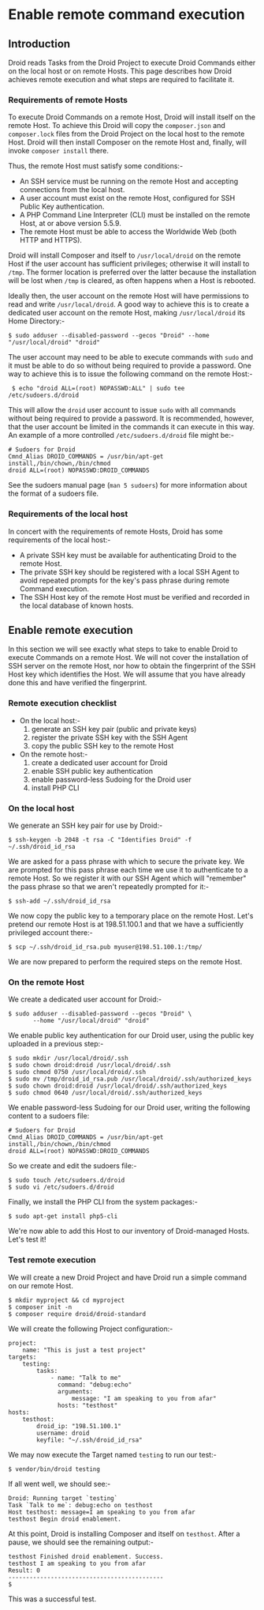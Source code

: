 # Enable remote command execution

## Introduction

Droid reads Tasks from the Droid Project to execute Droid Commands either on
the local host or on remote Hosts.  This page describes how Droid achieves
remote execution and what steps are required to facilitate it.

### Requirements of remote Hosts

To execute Droid Commands on a remote Host, Droid will install itself on the
remote Host.  To achieve this Droid will copy the `composer.json` and
`composer.lock` files from the Droid Project on the local host to the remote
Host. Droid will then install Composer on the remote Host and, finally, will
invoke `composer install` there.

Thus, the remote Host must satisfy some conditions:-

- An SSH service must be running on the remote Host and accepting connections
  from the local host.
- A user account must exist on the remote Host, configured for SSH Public Key
  authentication.
- A PHP Command Line Interpreter (CLI) must be installed on the remote Host, at
  or above version 5.5.9.
- The remote Host must be able to access the Worldwide Web (both HTTP and
  HTTPS).

Droid will install Composer and itself to `/usr/local/droid` on the remote Host
if the user account has sufficient privileges; otherwise it will install to
`/tmp`.  The former location is preferred over the latter because the
installation will be lost when `/tmp` is cleared, as often happens when a Host
is rebooted.

Ideally then, the user account on the remote Host will have permissions to read
and write `/usr/local/droid`.  A good way to achieve this is to create a
dedicated user account on the remote Host, making `/usr/local/droid` its Home
Directory:-

    $ sudo adduser --disabled-password --gecos "Droid" --home "/usr/local/droid" "droid"

The user account may need to be able to execute commands with `sudo` and it
must be able to do so without being required to provide a password.  One way to
achieve this is to issue the following command on the remote Host:-

     $ echo "droid ALL=(root) NOPASSWD:ALL" | sudo tee /etc/sudoers.d/droid

This will allow the `droid` user account to issue `sudo` with all commands
without being required to provide a password.  It is recommended, however, that
the user account be limited in the commands it can execute in this way.  An
example of a more controlled `/etc/sudoers.d/droid` file might be:-

    # Sudoers for Droid
    Cmnd_Alias DROID_COMMANDS = /usr/bin/apt-get install,/bin/chown,/bin/chmod
    droid ALL=(root) NOPASSWD:DROID_COMMANDS

See the sudoers manual page (`man 5 sudoers`) for more information about the
format of a sudoers file.

### Requirements of the local host

In concert with the requirements of remote Hosts, Droid has some requirements
of the local host:-

- A private SSH key must be available for authenticating Droid to the remote
  Host.
- The private SSH key should be registered with a local SSH Agent to avoid
  repeated prompts for the key's pass phrase during remote Command execution.
- The SSH Host key of the remote Host must be verified and recorded in the
  local database of known hosts.

## Enable remote execution

In this section we will see exactly what steps to take to enable Droid to
execute Commands on a remote Host.  We will not cover the installation of SSH
server on the remote Host, nor how to obtain the fingerprint of the SSH Host
key which identifies the Host.  We will assume that you have already done this
and have verified the fingerprint.

### Remote execution checklist

- On the local host:-
  1. generate an SSH key pair (public and private keys)
  2. register the private SSH key with the SSH Agent
  3. copy the public SSH key to the remote Host
- On the remote host:-
  1. create a dedicated user account for Droid
  2. enable SSH public key authentication
  3. enable password-less Sudoing for the Droid user
  4. install PHP CLI

### On the local host

We generate an SSH key pair for use by Droid:-

    $ ssh-keygen -b 2048 -t rsa -C "Identifies Droid" -f ~/.ssh/droid_id_rsa

We are asked for a pass phrase with which to secure the private key.  We are
prompted for this pass phrase each time we use it to authenticate to a remote
Host.  So we register it with our SSH Agent which will "remember" the pass
phrase so that we aren't repeatedly prompted for it:-

    $ ssh-add ~/.ssh/droid_id_rsa

We now copy the public key to a temporary place on the remote Host.  Let's
pretend our remote Host is at 198.51.100.1 and that we have a sufficiently
privileged account there:-

    $ scp ~/.ssh/droid_id_rsa.pub myuser@198.51.100.1:/tmp/

We are now prepared to perform the required steps on the remote Host.

### On the remote Host

We create a dedicated user account for Droid:-

    $ sudo adduser --disabled-password --gecos "Droid" \
           --home "/usr/local/droid" "droid"

We enable public key authentication for our Droid user, using the public key
uploaded in a previous step:-

    $ sudo mkdir /usr/local/droid/.ssh
    $ sudo chown droid:droid /usr/local/droid/.ssh
    $ sudo chmod 0750 /usr/local/droid/.ssh
    $ sudo mv /tmp/droid_id_rsa.pub /usr/local/droid/.ssh/authorized_keys
    $ sudo chown droid:droid /usr/local/droid/.ssh/authorized_keys
    $ sudo chmod 0640 /usr/local/droid/.ssh/authorized_keys

We enable password-less Sudoing for our Droid user, writing the following
content to a sudoers file:

    # Sudoers for Droid
    Cmnd_Alias DROID_COMMANDS = /usr/bin/apt-get install,/bin/chown,/bin/chmod
    droid ALL=(root) NOPASSWD:DROID_COMMANDS

So we create and edit the sudoers file:-

    $ sudo touch /etc/sudoers.d/droid
    $ sudo vi /etc/sudoers.d/droid

Finally, we install the PHP CLI from the system packages:-

    $ sudo apt-get install php5-cli

We're now able to add this Host to our inventory of Droid-managed Hosts.  Let's
test it!

### Test remote execution

We will create a new Droid Project and have Droid run a simple command on our
remote Host.

    $ mkdir myproject && cd myproject
    $ composer init -n
    $ composer require droid/droid-standard

We will create the following Project configuration:-

    project:
        name: "This is just a test project"
    targets:
        testing:
            tasks:
                - name: "Talk to me"
                  command: "debug:echo"
                  arguments:
                      message: "I am speaking to you from afar"
                  hosts: "testhost"
    hosts:
        testhost:
            droid_ip: "198.51.100.1"
            username: droid
            keyfile: "~/.ssh/droid_id_rsa"

We may now execute the Target named `testing` to run our test:-

    $ vendor/bin/droid testing

If all went well, we should see:-

    Droid: Running target `testing`
    Task `Talk to me`: debug:echo on testhost
    Host testhost: message=I am speaking to you from afar
    testhost Begin droid enablement.

At this point, Droid is installing Composer and itself on `testhost`. After a
pause, we should see the remaining output:-

    testhost Finished droid enablement. Success.
    testhost I am speaking to you from afar
    Result: 0
    --------------------------------------------
    $

This was a successful test.
